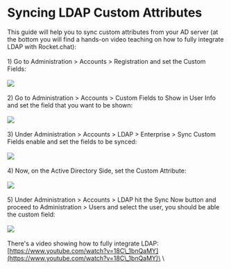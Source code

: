 # Syncing LDAP Custom Attributes

This guide will help you to sync custom attributes from your AD server (at the bottom you will find a hands-on video teaching on how to fully integrate LDAP with Rocket.chat):\
\
1\) Go to Administration > Accounts > Registration and set the Custom Fields:\
\
![](https://desk.rocket.chat/galleryDocuments/edbsnf48f85905f318adb7a511c188efc9a3d99b221739151f36be49cbcc2c77909e05ec328081e775cef2f0fb3cb296cb7cc?inline=true)\
\
2\) Go to Administration > Accounts > Custom Fields to Show in User Info and set the field that you want to be shown:\
\
![](https://desk.rocket.chat/galleryDocuments/edbsn012a7906709d3f40eb859a815184e61f3c7018981a49eeb960c236e1b93ca989648ee99a4fecbce35ba11d931f154a24?inline=true)\
\
3\) Under Administration > Accounts > LDAP > Enterprise > Sync Custom Fields enable and set the fields to be synced:\
\
![](https://desk.rocket.chat/galleryDocuments/edbsnec8b7a68a6571bcc3696c5c838295811e2cab81798425c33c2a3df4b0cab565ac0a85c57122ab7a21226e72c94b4681a?inline=true)\
\
4\) Now, on the Active Directory Side, set the Custom Attribute:\
\
![](https://desk.rocket.chat/galleryDocuments/edbsn8a481b007cd657bdfd6450ec653b79ba8d67edba7abbf66d668e0eb082af4ff9ac3e9b24a7ce0bb8734bb34f016c0706?inline=true)\
\
5\) Under Administration > Accounts > LDAP hit the Sync Now button and proceed to Administration > Users and select the user, you should be able the custom field:\
\
![](https://desk.rocket.chat/galleryDocuments/edbsndafec8f19db9fac876ac5dcacbfd86ce3f24cfb07e0ab4ca1f38bed58844649ee774c52fac3c499baf4a20c689d52d54?inline=true)\
\
There's a video showing how to fully integrate LDAP: [https://www.youtube.com/watch?v=18C\_1bnQaMY](https://www.youtube.com/watch?v=18C\_1bnQaMY)\
\
